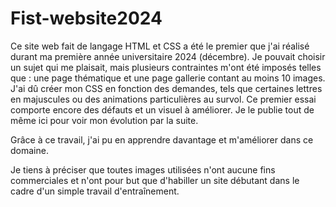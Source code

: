# Fist-website2024

Ce site web fait de langage HTML et CSS a été le premier que j'ai réalisé durant ma première année universitaire 2024 (décembre).
Je pouvait choisir un sujet qui me plaisait, mais plusieurs contraintes m'ont été imposés telles que : une page thématique et une page gallerie contant au moins 10 images.
J'ai dû créer mon CSS en fonction des demandes, tels que certaines lettres en majuscules ou des animations particulières au survol. 
Ce premier essai comporte encore des défauts et un visuel à améliorer. Je le publie tout de même ici pour voir mon évolution par la suite.

Grâce à ce travail, j'ai pu en apprendre davantage et m'améliorer dans ce domaine.

Je tiens à préciser que toutes images utilisées n'ont aucune fins commerciales et n'ont pour but que d'habiller un site débutant dans le cadre d'un simple travail d'entraînement.

